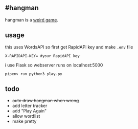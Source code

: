 #hangman
---
hangman is a [weird game](https://youtu.be/le5uGqHKll8).

usage
---
this uses WordsAPI so first get RapidAPI key and make `.env` file
```
X-RAPIDAPI-KEY= #your RapidAPI key
```

i use Flask so webserver runs on localhost:5000
```
pipenv run python3 play.py
```

todo
---
* ~~auto draw hangman when wrong~~
* add letter tracker
* add "Play Again"
* allow wordlist
* make pretty

